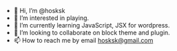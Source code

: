 - 👋 Hi, I’m @hosksk
- 👀 I’m interested in playing.
- 🌱 I’m currently learning JavaScript, JSX for wordpress.
- 💞️ I’m looking to collaborate on block theme and plugin.
- 📫 How to reach me by email hosksk@gmail.com

<!---
hosksk/hosksk is a ✨ special ✨ repository because its `README.md` (this file) appears on your GitHub profile.
You can click the Preview link to take a look at your changes.
--->

